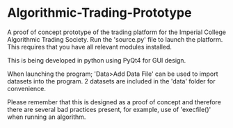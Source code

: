 # Algorithmic-Trading-Prototype
A proof of concept prototype of the trading platform for the Imperial College Algorithmic Trading Society. Run the 'source.py' file to launch the platform. This requires that you have all relevant modules installed.

This is being developed in python using PyQt4 for GUI design. 

When launching the program; 'Data>Add Data File' can be used to import datasets into the program. 2 datasets are included in the 'data' folder for convenience.  

Please remember that this is designed as a proof of concept and therefore there are several bad practices present, for example, use of 'execfile()' when running an algorithm.
